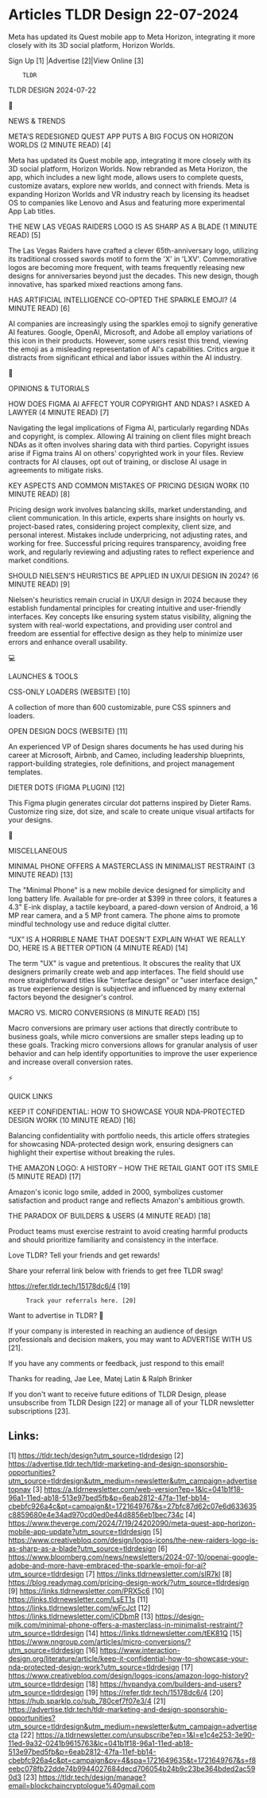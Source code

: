 # Articles TLDR Design 22-07-2024

Meta has updated its Quest mobile app to Meta Horizon, integrating it
more closely with its 3D social platform, Horizon Worlds.  

 Sign Up [1] |Advertise [2]|View Online [3] 

		TLDR 

TLDR DESIGN 2024-07-22

📱 

NEWS & TRENDS

 META'S REDESIGNED QUEST APP PUTS A BIG FOCUS ON HORIZON WORLDS (2
MINUTE READ) [4] 

 Meta has updated its Quest mobile app, integrating it more closely
with its 3D social platform, Horizon Worlds. Now rebranded as Meta
Horizon, the app, which includes a new light mode, allows users to
complete quests, customize avatars, explore new worlds, and connect
with friends. Meta is expanding Horizon Worlds and VR industry reach
by licensing its headset OS to companies like Lenovo and Asus and
featuring more experimental App Lab titles. 

 THE NEW LAS VEGAS RAIDERS LOGO IS AS SHARP AS A BLADE (1 MINUTE READ)
[5] 

 The Las Vegas Raiders have crafted a clever 65th-anniversary logo,
utilizing its traditional crossed swords motif to form the 'X' in
'LXV'. Commemorative logos are becoming more frequent, with teams
frequently releasing new designs for anniversaries beyond just the
decades. This new design, though innovative, has sparked mixed
reactions among fans. 

 HAS ARTIFICIAL INTELLIGENCE CO-OPTED THE SPARKLE EMOJI? (4 MINUTE
READ) [6] 

 AI companies are increasingly using the sparkles emoji to signify
generative AI features. Google, OpenAI, Microsoft, and Adobe all
employ variations of this icon in their products. However, some users
resist this trend, viewing the emoji as a misleading representation of
AI's capabilities. Critics argue it distracts from significant ethical
and labor issues within the AI industry. 

🚀 

OPINIONS & TUTORIALS

 HOW DOES FIGMA AI AFFECT YOUR COPYRIGHT AND NDAS? I ASKED A LAWYER (4
MINUTE READ) [7] 

 Navigating the legal implications of Figma AI, particularly regarding
NDAs and copyright, is complex. Allowing AI training on client files
might breach NDAs as it often involves sharing data with third
parties. Copyright issues arise if Figma trains AI on others'
copyrighted work in your files. Review contracts for AI clauses, opt
out of training, or disclose AI usage in agreements to mitigate risks.


 KEY ASPECTS AND COMMON MISTAKES OF PRICING DESIGN WORK (10 MINUTE
READ) [8] 

 Pricing design work involves balancing skills, market understanding,
and client communication. In this article, experts share insights on
hourly vs. project-based rates, considering project complexity, client
size, and personal interest. Mistakes include underpricing, not
adjusting rates, and working for free. Successful pricing requires
transparency, avoiding free work, and regularly reviewing and
adjusting rates to reflect experience and market conditions. 

 SHOULD NIELSEN'S HEURISTICS BE APPLIED IN UX/UI DESIGN IN 2024? (6
MINUTE READ) [9] 

 Nielsen's heuristics remain crucial in UX/UI design in 2024 because
they establish fundamental principles for creating intuitive and
user-friendly interfaces. Key concepts like ensuring system status
visibility, aligning the system with real-world expectations, and
providing user control and freedom are essential for effective design
as they help to minimize user errors and enhance overall usability. 

💻 

LAUNCHES & TOOLS

 CSS-ONLY LOADERS (WEBSITE) [10] 

 A collection of more than 600 customizable, pure CSS spinners and
loaders. 

 OPEN DESIGN DOCS (WEBSITE) [11] 

 An experienced VP of Design shares documents he has used during his
career at Microsoft, Airbnb, and Cameo, including leadership
blueprints, rapport-building strategies, role definitions, and project
management templates. 

 DIETER DOTS (FIGMA PLUGIN) [12] 

 This Figma plugin generates circular dot patterns inspired by Dieter
Rams. Customize ring size, dot size, and scale to create unique visual
artifacts for your designs. 

🎁 

MISCELLANEOUS

 MINIMAL PHONE OFFERS A MASTERCLASS IN MINIMALIST RESTRAINT (3 MINUTE
READ) [13] 

 The "Minimal Phone" is a new mobile device designed for simplicity
and long battery life. Available for pre-order at $399 in three
colors, it features a 4.3" E-ink display, a tactile keyboard, a
pared-down version of Android, a 16 MP rear camera, and a 5 MP front
camera. The phone aims to promote mindful technology use and reduce
digital clutter. 

 “UX” IS A HORRIBLE NAME THAT DOESN'T EXPLAIN WHAT WE REALLY DO,
HERE IS A BETTER OPTION (4 MINUTE READ) [14] 

 The term "UX" is vague and pretentious. It obscures the reality that
UX designers primarily create web and app interfaces. The field should
use more straightforward titles like "interface design" or "user
interface design," as true experience design is subjective and
influenced by many external factors beyond the designer's control. 

 MACRO VS. MICRO CONVERSIONS (8 MINUTE READ) [15] 

 Macro conversions are primary user actions that directly contribute
to business goals, while micro conversions are smaller steps leading
up to these goals. Tracking micro conversions allows for granular
analysis of user behavior and can help identify opportunities to
improve the user experience and increase overall conversion rates. 

⚡ 

QUICK LINKS

 KEEP IT CONFIDENTIAL: HOW TO SHOWCASE YOUR NDA-PROTECTED DESIGN WORK
(10 MINUTE READ) [16] 

 Balancing confidentiality with portfolio needs, this article offers
strategies for showcasing NDA-protected design work, ensuring
designers can highlight their expertise without breaking the rules. 

 THE AMAZON LOGO: A HISTORY – HOW THE RETAIL GIANT GOT ITS SMILE (5
MINUTE READ) [17] 

 Amazon's iconic logo smile, added in 2000, symbolizes customer
satisfaction and product range and reflects Amazon's ambitious growth.


 THE PARADOX OF BUILDERS & USERS (4 MINUTE READ) [18] 

 Product teams must exercise restraint to avoid creating harmful
products and should prioritize familiarity and consistency in the
interface. 

Love TLDR? Tell your friends and get rewards!

 Share your referral link below with friends to get free TLDR swag! 

 https://refer.tldr.tech/15178dc6/4 [19] 

		 Track your referrals here. [20] 

Want to advertise in TLDR? 📰

 If your company is interested in reaching an audience of design
professionals and decision makers, you may want to ADVERTISE WITH US
[21]. 

 If you have any comments or feedback, just respond to this email! 

Thanks for reading, 
Jae Lee, Matej Latin & Ralph Brinker 

If you don't want to receive future editions of TLDR Design, please
unsubscribe from TLDR Design [22] or manage all of your TLDR
newsletter subscriptions [23]. 

 

Links:
------
[1] https://tldr.tech/design?utm_source=tldrdesign
[2] https://advertise.tldr.tech/tldr-marketing-and-design-sponsorship-opportunities?utm_source=tldrdesign&utm_medium=newsletter&utm_campaign=advertisetopnav
[3] https://a.tldrnewsletter.com/web-version?ep=1&lc=041b1f18-96a1-11ed-ab18-513e97bed5fb&p=6eab2812-47fa-11ef-bb14-cbebfc926a4c&pt=campaign&t=1721649767&s=27bfc87d62c07e6d633635c8859680e4e34ad970cd0ed0e44d8856eb1bec734c
[4] https://www.theverge.com/2024/7/19/24202090/meta-quest-app-horizon-mobile-app-update?utm_source=tldrdesign
[5] https://www.creativebloq.com/design/logos-icons/the-new-raiders-logo-is-as-sharp-as-a-blade?utm_source=tldrdesign
[6] https://www.bloomberg.com/news/newsletters/2024-07-10/openai-google-adobe-and-more-have-embraced-the-sparkle-emoji-for-ai?utm_source=tldrdesign
[7] https://links.tldrnewsletter.com/sIR7kl
[8] https://blog.readymag.com/pricing-design-work/?utm_source=tldrdesign
[9] https://links.tldrnewsletter.com/PRX5c6
[10] https://links.tldrnewsletter.com/LsET1s
[11] https://links.tldrnewsletter.com/wFcJct
[12] https://links.tldrnewsletter.com/iCDbmR
[13] https://design-milk.com/minimal-phone-offers-a-masterclass-in-minimalist-restraint/?utm_source=tldrdesign
[14] https://links.tldrnewsletter.com/tEK81Q
[15] https://www.nngroup.com/articles/micro-conversions/?utm_source=tldrdesign
[16] https://www.interaction-design.org/literature/article/keep-it-confidential-how-to-showcase-your-nda-protected-design-work?utm_source=tldrdesign
[17] https://www.creativebloq.com/design/logos-icons/amazon-logo-history?utm_source=tldrdesign
[18] https://hvpandya.com/builders-and-users?utm_source=tldrdesign
[19] https://refer.tldr.tech/15178dc6/4
[20] https://hub.sparklp.co/sub_780cef7f07e3/4
[21] https://advertise.tldr.tech/tldr-marketing-and-design-sponsorship-opportunities?utm_source=tldrdesign&utm_medium=newsletter&utm_campaign=advertisecta
[22] https://a.tldrnewsletter.com/unsubscribe?ep=1&l=e1c4e253-3e90-11ed-9a32-0241b9615763&lc=041b1f18-96a1-11ed-ab18-513e97bed5fb&p=6eab2812-47fa-11ef-bb14-cbebfc926a4c&pt=campaign&pv=4&spa=1721649635&t=1721649767&s=f8eebc078fb22dde74b9944027684decd706054b24b9c23be364bded2ac590d3
[23] https://tldr.tech/design/manage?email=blockchaincryptologue%40gmail.com